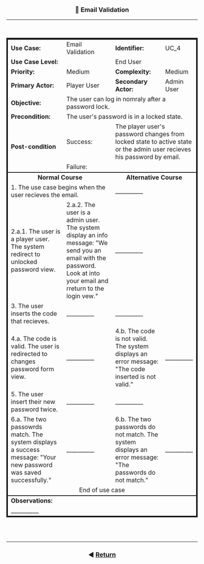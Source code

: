 <style>.bolded{font-weight:bold;}table{border:4px solid;}</style>

<h3 align=center>📌 Email Validation</h3>
<hr>
<br>

<table>
    <thead">
        <tr>
            <td class="bolded">Use Case:</strong></td>
            <td>Email Validation</td>
            <td class="bolded">Identifier:</strong></td>
            <td>UC_4</td>
        </tr>
        <tr>
            <td colspan="2" class="bolded">Use Case Level:</strong></td>
            <td colspan="2">End User</td>
        </tr>
        <tr>
            <td class="bolded">Priority:</strong></td>
            <td>Medium</td>
            <td class="bolded">Complexity:</strong></td>
            <td>Medium</td>
        </tr>
        <tr>
            <td class="bolded">Primary Actor:</strong></td>
            <td>Player User</td>
            <td class="bolded">Secondary Actor:</strong></td>
            <td>Admin User</td>
        </tr>
        <tr>
            <td class="bolded">Objective:</strong></td>
            <td colspan="3">The user can log in nomraly after a password lock.</td>
        </tr>
        <tr>
            <td class="bolded">Precondition:</strong></td>
            <td colspan="3">The user's password is in a locked state.</td>
        </tr>
        <tr>
            <td rowspan="2" class="bolded">Post-condition</strong></td>
            <td colspan="1">Success:</td>
            <td colspan="3">The player user's password changes from locked state to active state or the admin user recieves his password by email.</td>
        </tr>
        <tr>
            <td colspan="1">Failure:</td>
            <td colspan="3"></td>
        </tr>
    </thead>
    <tbody style="border-bottom: 2px solid;border-top: 2px solid">
        <tr>
            <td align="center" colspan="2" class="bolded">Normal Course</strong></td>
            <td align="center" colspan="2" class="bolded">Alternative Course</strong></td>
        </tr>
        <tr>
            <td colspan="2">1. The use case begins when the user recieves the email.</td>
            <td colspan="2">__________</td>
        </tr>
        <tr>
            <td colspan="1">2.a.1. The user is a player user. The system redirect to unlocked password view.</td>
            <td colspan="1">2.a.2. The user is a admin user. The system display an info message: "We send you an email with the password. Look at into your email and rreturn to the login vew."</td>
            <td colspan="2">__________</td>
        </tr>
        <tr>
            <td colspan="1">3. The user inserts the code that recieves.</td>
            <td colspan="1">__________</td>
            <td colspan="2">__________</td>
        </tr>
        <tr>
            <td colspan="1">4.a. The code is valid. The user is redirected to changes password form view.</td>
            <td colspan="1">__________</td>
            <td colspan="1">4.b. The code is not valid. The system displays an error message: "The code inserted is not valid."</td>
            <td colspan="1">__________</td>
        </tr>
            <tr>
            <td colspan="1">5. The user insert their new password twice.</td>
            <td colspan="1">__________</td>
            <td colspan="2">__________</td>
        </tr>
        <tr>
            <td colspan="1">6.a. The two passowrds match. The system displays a success message: "Your new password was saved successfully."</td>
            <td colspan="1">__________</td>
            <td colspan="1">6.b. The two passwords do not match. The system displays an error message: "The passwords do not match."</td>
            <td colspan="1">__________</td>
        </tr>
        <tr>
            <td align="center" colspan="4">End of use case</td>
        </tr>
    </tbody>
    <tfoot>
        <tr>
            <td colspan="4" class="bolded">Observations:</strong></td>
        </tr>
        <tr>
            <td colspan="4">__________</td>
        </tr>
    </tfoot>
</table>

<br><br>

<footer align="center">
    <hr>

### ◀️ [Return](../../General_process_definition.md)

</footer>